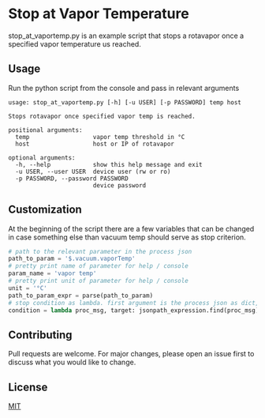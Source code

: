 # Stop at Vapor Temperature
stop_at_vaportemp.py is an example script that stops a rotavapor once a specified vapor temperature us reached.

## Usage
Run the python script from the console and pass in relevant arguments

```
usage: stop_at_vaportemp.py [-h] [-u USER] [-p PASSWORD] temp host

Stops rotavapor once specified vapor temp is reached.

positional arguments:
  temp                  vapor temp threshold in °C
  host                  host or IP of rotavapor

optional arguments:
  -h, --help            show this help message and exit
  -u USER, --user USER  device user (rw or ro)
  -p PASSWORD, --password PASSWORD
                        device password
```

## Customization
At the beginning of the script there are a few variables that can be changed in case something else than vacuum temp should serve as stop criterion.
```Python
# path to the relevant parameter in the process json
path_to_param = '$.vacuum.vaporTemp'
# pretty print name of parameter for help / console
param_name = 'vapor temp'
# pretty print unit of parameter for help / console
unit = '°C'
path_to_param_expr = parse(path_to_param)
# stop condition as lambda. first argument is the process json as dict, second the target value
condition = lambda proc_msg, target: jsonpath_expression.find(proc_msg)[0].value > target
```

## Contributing
Pull requests are welcome. For major changes, please open an issue first to discuss what you would like to change.

## License
[MIT](../LICENSE)